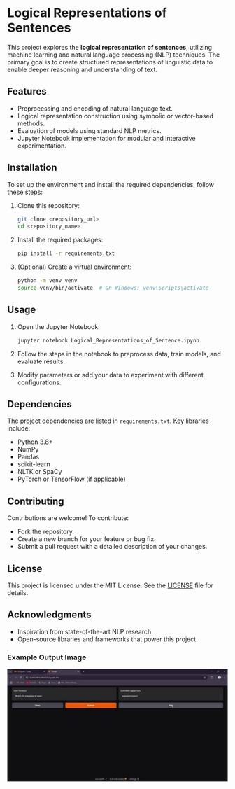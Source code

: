 # Logical Representations of Sentences

This project explores the **logical representation of sentences**, utilizing machine learning and natural language processing (NLP) techniques. The primary goal is to create structured representations of linguistic data to enable deeper reasoning and understanding of text.

## Features
- Preprocessing and encoding of natural language text.
- Logical representation construction using symbolic or vector-based methods.
- Evaluation of models using standard NLP metrics.
- Jupyter Notebook implementation for modular and interactive experimentation.

## Installation

To set up the environment and install the required dependencies, follow these steps:

1. Clone this repository:
   ```bash
   git clone <repository_url>
   cd <repository_name>
   ```

2. Install the required packages:
   ```bash
   pip install -r requirements.txt
   ```

3. (Optional) Create a virtual environment:
   ```bash
   python -m venv venv
   source venv/bin/activate  # On Windows: venv\Scripts\activate
   ```

## Usage

1. Open the Jupyter Notebook:
   ```bash
   jupyter notebook Logical_Representations_of_Sentence.ipynb
   ```

2. Follow the steps in the notebook to preprocess data, train models, and evaluate results.

3. Modify parameters or add your data to experiment with different configurations.


## Dependencies
The project dependencies are listed in `requirements.txt`. Key libraries include:
- Python 3.8+
- NumPy
- Pandas
- scikit-learn
- NLTK or SpaCy
- PyTorch or TensorFlow (if applicable)

## Contributing

Contributions are welcome! To contribute:
- Fork the repository.
- Create a new branch for your feature or bug fix.
- Submit a pull request with a detailed description of your changes.

## License
This project is licensed under the MIT License. See the [LICENSE](LICENSE) file for details.

## Acknowledgments
- Inspiration from state-of-the-art NLP research.
- Open-source libraries and frameworks that power this project.

### Example Output Image
![Optimized VRP Route](output.jpg)

